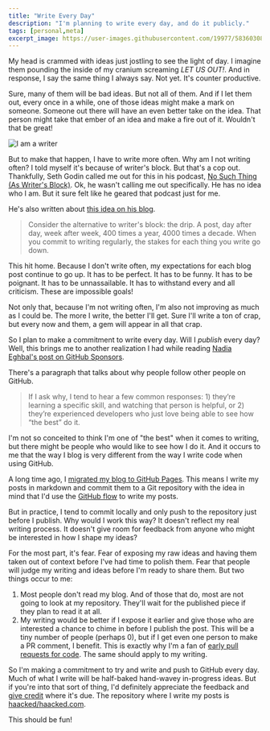 ```yaml
---
title: "Write Every Day"
description: "I'm planning to write every day, and do it publicly."
tags: [personal,meta]
excerpt_image: https://user-images.githubusercontent.com/19977/58360308-f2505800-7e3c-11e9-911c-efec88c7013d.jpg
---
```


My head is crammed with ideas just jostling to see the light of day. I imagine them pounding the inside of my cranium screaming _LET US OUT!_. And in response, I say the same thing I always say. Not yet. It's counter productive.

Sure, many of them will be bad ideas. But not all of them. And if I let them out, every once in a while, one of those ideas might make a mark on someone. Someone out there will have an even better take on the idea. That person might take that ember of an idea and make a fire out of it. Wouldn't that be great!

![I am a writer](https://user-images.githubusercontent.com/19977/58360308-f2505800-7e3c-11e9-911c-efec88c7013d.jpg)

But to make that happen, I have to write more often. Why am I not writing often? I told myself it's because of writer's block. But that's a cop out. Thankfully, Seth Godin called me out for this in his podcast, [No Such Thing (As Writer's Block)](https://www.akimbo.me/blog/episode-4-no-such-thing-as-writer-s-block). Ok, he wasn't calling me out specifically. He has no idea who I am. But it sure felt like he geared that podcast just for me.

He's also written about [this idea on his blog](https://seths.blog/2012/12/writers-block-and-the-drip/).

> Consider the alternative to writer's block: the drip. A post, day after day, week after week, 400 times a year, 4000 times a decade. When you commit to writing regularly, the stakes for each thing you write go down.

This hit home. Because I don't write often, my expectations for each blog post continue to go up. It has to be perfect. It has to be funny. It has to be poignant. It has to be unnassailable. It has to withstand every and all criticism. These are impossible goals!

Not only that, because I'm not writing often, I'm also not improving as much as I could be. The more I write, the better I'll get. Sure I'll write a ton of crap, but every now and them, a gem will appear in all that crap.

So I plan to make a commitment to write every day. Will I _publish_ every day? Well, this brings me to another realization I had while reading [Nadia Eghbal's post on GitHub Sponsors](https://nadiaeghbal.com/github-sponsors).

There's a paragraph that talks about why people follow other people on GitHub.

> If I ask why, I tend to hear a few common responses: 1) they’re learning a specific skill, and watching that person is helpful, or 2) they’re experienced developers who just love being able to see how “the best” do it.

I'm not so conceited to think I'm one of "the best" when it comes to writing, but there might be people who would like to see how I do it. And it occurs to me that the way I blog is very different from the way I write code when using GitHub.

A long time ago, I [migrated my blog to GitHub Pages](https://haacked.com/archive/2013/12/02/dr-jekyll-and-mr-haack/). This means I write my posts in markdown and commit them to a Git repository with the idea in mind that I'd use the [GitHub flow](https://guides.github.com/introduction/flow/) to write my posts.

But in practice, I tend to commit locally and only push to the repository just before I publish. Why would I work this way? It doesn't reflect my real writing process. It doesn't give room for feedback from anyone who might be interested in how I shape my ideas?

For the most part, it's fear. Fear of exposing my raw ideas and having them taken out of context before I've had time to polish them. Fear that people will judge my writing and ideas before I'm ready to share them. But two things occur to me:

1. Most people don't read my blog. And of those that do, most are not going to look at my repository. They'll wait for the published piece if they plan to read it at all.
2. My writing would be better if I expose it earlier and give those who are interested a chance to chime in before I publish the post. This will be a tiny number of people (perhaps 0), but if I get even one person to make a PR comment, I benefit. This is exactly why I'm a fan of [early pull requests for code](https://github.blog/2012-05-02-how-we-use-pull-requests-to-build-github/). The same should apply to my writing.

So I'm making a commitment to try and write and push to GitHub every day. Much of what I write will be half-baked hand-wavey in-progress ideas. But if you're into that sort of thing, I'd definitely appreciate the feedback and [give credit](https://haacked.com/contributors/) where it's due. The repository where I write my posts is [haacked/haacked.com](https://github.com/haacked/haacked.com/).

This should be fun!

